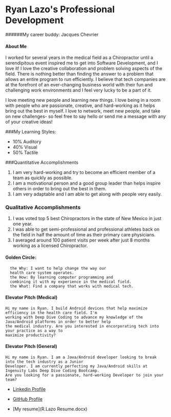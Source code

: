 # Ryan Lazo's Professional Development

######My career buddy: Jacques Chevrier

#### About Me

I worked for several years in the medical field as a Chiropractor until a serendipitous event inspired me to get into Software Development, and I love it! I love the creative collaboration and problem solving aspects of the field. There is nothing better than finding the answer to a problem that allows an entire program to run efficiently. I believe that tech companies are at the forefront of an ever-changing business world with their fun and challenging work environments and I feel very lucky to be a part of it. 

I love meeting new people and learning new things. I love being in a room with people who are passionate, creative, and hard-working as it helps bring out the best in myself. I love to network, meet new people, and take on new challenges- so feel free to say hello or send me a message with any of your creative ideas! 

###My Learning Styles:

  - 10% Auditory
  - 40% Visual 
  - 50% Tactile
  
###Quantitative Accomplishments
  1. I am very hard-working and try to become an efficient member of a team as quickly as possible.
  2. I am a motivational person and a good group leader than helps inspire others in order to bring out the best in them.
  3. I am very adaptable and I am able to get along with people very easily.

  
### Qualitative Accomplishments
  1. I was voted top 5 best Chiropractors in the state of New Mexico in just one year. 
  2. I was able to get semi-professional and professional athletes back on the field in half the amount of time as their primary care physicians.
  3. I averaged around 100 patient visits per week after just 8 months working as a licensed Chiropractor. 
     
#### Golden Circle:
      the Why: I want to help change the way our 
      health care system operates.
      the How: By learning computer programming and 
      combining it with my experience in the medical field.
      the What: Find a company that works with medical tech. 
      
#### Elevator Pitch (Medical)
    Hi my name is Ryan. I build Android devices that help maximize efficiency in the health care field. I'm 
    working with Deep Dive Coding to advance my knowledge of the Java/Android platforms in order to better help 
    the medical industry. Are you interested in encorporating tech into your practice as a way to 
    maximize productivity?
    
#### Elevator Pitch (General)
    Hi my name is Ryan. I am a Java/Android developer looking to break into the tech industry as a Junior
    Developer. I am currently perfecting my Java/Android skills at Ingenuity Labs Deep Dive Coding Bootcamp. 
    Are you looking for a passionate, hard-working Developer to join your team? 
     
      



* [Linkedin Profile](https://www.linkedin.com/in/ryan-lazo-924024158/)


* [GitHub Profile](https://github.com/ryanlazo)

  
* [My resume](R.Lazo Resume.docx)



